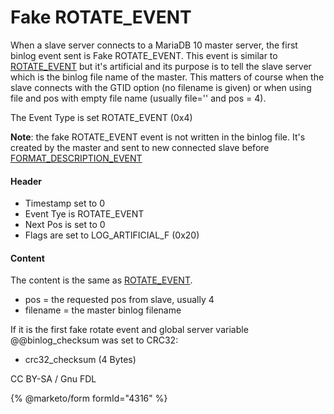 
# Fake ROTATE_EVENT

When a slave server connects to a MariaDB 10 master server, the first binlog event sent is Fake ROTATE_EVENT.
This event is similar to [ROTATE_EVENT](rotate_event.md) but it's artificial and its purpose is to tell the slave server which is the binlog file name of the master.
This matters of course when the slave connects with the GTID option (no filename is given) or when using file and pos with empty file name (usually file='' and pos = 4).


The Event Type is set ROTATE_EVENT (0x4)


**Note**: the fake ROTATE_EVENT event is not written in the binlog file.
It's created by the master and sent to new connected slave before [FORMAT_DESCRIPTION_EVENT](format_description_event.md)


#### Header


* Timestamp set to 0
* Event Tye is ROTATE_EVENT
* Next Pos is set to 0
* Flags are set to LOG_ARTIFICIAL_F (0x20)


#### Content


The content is the same as [ROTATE_EVENT](rotate_event.md).


* pos = the requested pos from slave, usually 4
* filename = the master binlog filename


If it is the first fake rotate event and global server variable @@binlog_checksum was set to CRC32:


* crc32_checksum (4 Bytes)


CC BY-SA / Gnu FDL


{% @marketo/form formId="4316" %}
